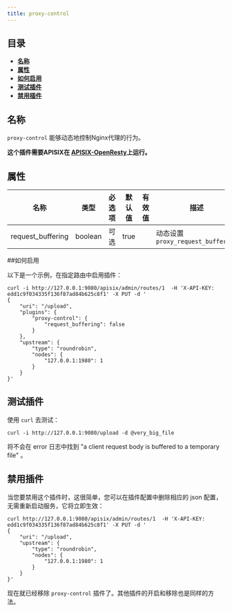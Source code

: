 ```yaml
---
title: proxy-control
---
```


<!--
#
# Licensed to the Apache Software Foundation (ASF) under one or more
# contributor license agreements.  See the NOTICE file distributed with
# this work for additional information regarding copyright ownership.
# The ASF licenses this file to You under the Apache License, Version 2.0
# (the "License"); you may not use this file except in compliance with
# the License.  You may obtain a copy of the License at
#
#     http://www.apache.org/licenses/LICENSE-2.0
#
# Unless required by applicable law or agreed to in writing, software
# distributed under the License is distributed on an "AS IS" BASIS,
# WITHOUT WARRANTIES OR CONDITIONS OF ANY KIND, either express or implied.
# See the License for the specific language governing permissions and
# limitations under the License.
#
-->

## 目录

- [**名称**](#名称)
- [**属性**](#属性)
- [**如何启用**](#如何启用)
- [**测试插件**](#测试插件)
- [**禁用插件**](#禁用插件)

## 名称

`proxy-control` 能够动态地控制Nginx代理的行为。

**这个插件需要APISIX在 [APISIX-OpenResty](../how-to-build.md#step-6-build-openresty-for-apache-apisix)上运行。**

## 属性

| 名称      | 类型          | 必选项 | 默认值    | 有效值                                                                    | 描述                                                                                                                                         |
| --------- | ------------- | ----------- | ---------- | ------------------------------------------------------------------------ | --------------------------------------------------------------------------------------------------------------------------------------------------- |
| request_buffering | boolean        | 可选    |  true            |  | 动态设置 `proxy_request_buffering` |

##如何启用

以下是一个示例，在指定路由中启用插件：

```shell
curl -i http://127.0.0.1:9080/apisix/admin/routes/1  -H 'X-API-KEY: edd1c9f034335f136f87ad84b625c8f1' -X PUT -d '
{
    "uri": "/upload",
    "plugins": {
        "proxy-control": {
            "request_buffering": false
        }
    },
    "upstream": {
        "type": "roundrobin",
        "nodes": {
            "127.0.0.1:1980": 1
        }
    }
}'
```

## 测试插件

使用 `curl` 去测试：

```shell
curl -i http://127.0.0.1:9080/upload -d @very_big_file
```

将不会在 error 日志中找到 "a client request body is buffered to a temporary file" 。

## 禁用插件

当您要禁用这个插件时，这很简单，您可以在插件配置中删除相应的 json 配置，无需重新启动服务，它将立即生效：

```shell
curl http://127.0.0.1:9080/apisix/admin/routes/1  -H 'X-API-KEY: edd1c9f034335f136f87ad84b625c8f1' -X PUT -d '
{
    "uri": "/upload",
    "upstream": {
        "type": "roundrobin",
        "nodes": {
            "127.0.0.1:1980": 1
        }
    }
}'
```

现在就已经移除 `proxy-control` 插件了。其他插件的开启和移除也是同样的方法。
